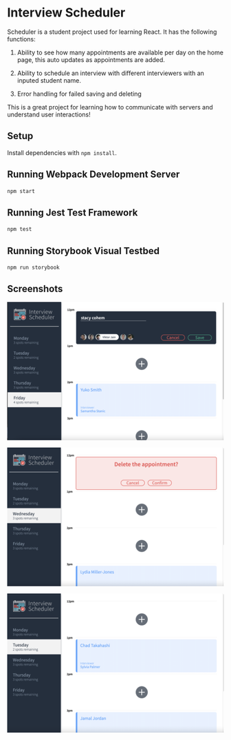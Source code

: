 # Interview Scheduler

Scheduler is a student project used for learning React.  It has the following functions:
1. Ability to see how many appointments are available per day on the home page, this auto updates as appointments are added.

2. Ability to schedule an interview with different interviewers with an inputed student name.

3. Error handling for failed saving and deleting

This is a great project for learning how to communicate with servers and understand user interactions!

## Setup

Install dependencies with `npm install`.

## Running Webpack Development Server

```sh
npm start
```

## Running Jest Test Framework

```sh
npm test
```

## Running Storybook Visual Testbed

```sh
npm run storybook
```

## Screenshots

!["Add an Interview"](https://github.com/Samicap/Scheduler/blob/master/docs/AddingAnInterview.png?raw=true)


!["Cancelling and Appointment"](https://github.com/Samicap/Scheduler/blob/master/docs/CancelingAppointment.png?raw=true)

!["Booked Interview with spots remaining"](https://github.com/Samicap/Scheduler/blob/master/docs/SpotsRemaining.png?raw=true)